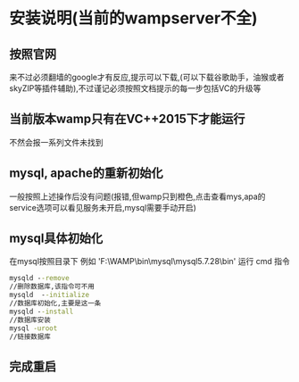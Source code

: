 # 安装说明(当前的wampserver不全)
## 按照官网

来不过必须翻墙的google才有反应,提示可以下载,(可以下载谷歌助手，油猴或者skyZIP等插件辅助),不过谨记必须按照文档提示的每一步包括VC的升级等

## 当前版本wamp只有在VC++2015下才能运行

不然会报一系列文件未找到

## mysql, apache的重新初始化

一般按照上述操作后没有问题(报错,但wamp只到橙色,点击查看mys,apa的service选项可以看见服务未开启,mysql需要手动开启)

## mysql具体初始化

在mysql按照目录下 例如 'F:\WAMP\bin\mysql\mysql5.7.28\bin' 运行 cmd 指令

```cmd
mysqld --remove
//删除数据库,该指令可不用
mysqld  --initialize 
//数据库初始化,主要是这一条
mysqld --install
//数据库安装
mysql -uroot
//链接数据库
```
## 完成重启
